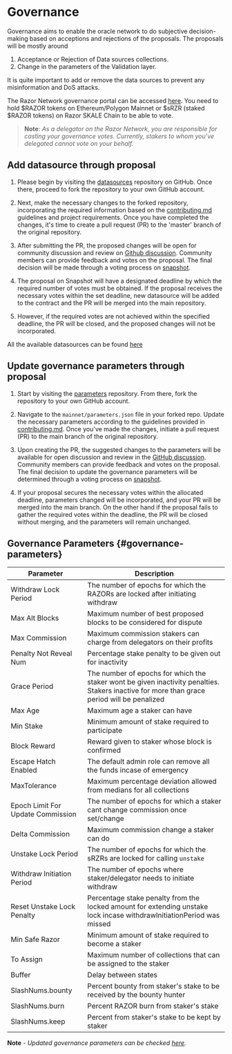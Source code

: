 # Governance

Governance aims to enable the oracle network to do subjective decision-making based on acceptions and rejections of the proposals. The proposals will be mostly around

1. Acceptance or Rejection of Data sources collections.
2. Change in the parameters of the Validation layer.

It is quite important to add or remove the data sources to prevent any misinformation and DoS attacks.

The Razor Network governance portal can be accessed [here](https://vote.razor.network/). You need to hold $RAZOR tokens on Ethereum/Polygon Mainnet or $sRZR (staked $RAZOR tokens) on Razor SKALE Chain to be able to vote.

> **Note**: _As a delegator on the Razor Network, you are responsible for casting your governance votes. Currently, stakers to whom you've delegated cannot vote on your behalf._

## Add datasource through proposal

1. Please begin by visiting the [datasources](https://github.com/razor-network/datasources) repository on GitHub. Once there, proceed to fork the repository to your own GitHub account.

2. Next, make the necessary changes to the forked repository, incorporating the required information based on the [contributing.md](https://github.com/razor-network/datasources/blob/master/CONTRIBUTING.md) guidelines and project requirements. Once you have completed the changes, it's time to create a pull request (PR) to the 'master' branch of the original repository.

3. After submitting the PR, the proposed changes will be open for community discussion and review on [Github discussion](https://github.com/razor-network/governance/discussions). Community members can provide feedback and votes on the proposal. The final decision will be made through a voting process on [snapshot](https://vote.razor.network/).

4. The proposal on Snapshot will have a designated deadline by which the required number of votes must be obtained. If the proposal receives the necessary votes within the set deadline, new datasource will be added to the contract and the PR will be merged into the main repository.

5. However, if the required votes are not achieved within the specified deadline, the PR will be closed, and the proposed changes will not be incorporated.

All the available datasources can be found [here](https://razorscan.io/governance/datafeeds)

## Update governance parameters through proposal

1. Start by visiting the [parameters](https://github.com/razor-network/parameters) repository. From there, fork the repository to your own GitHub account.

2. Navigate to the `mainnet/parameters.json` file in your forked repo. Update the necessary parameters according to the guidelines provided in [contributing.md](https://github.com/razor-network/parameters/blob/main/CONTRIBUTING.md). Once you've made the changes, initiate a pull request (PR) to the main branch of the original repository.

3. Upon creating the PR, the suggested changes to the parameters will be available for open discussion and review in the [GitHub discussion](https://github.com/razor-network/parameters/discussions). Community members can provide feedback and votes on the proposal. The final decision to update the governance parameters will be determined through a voting process on [snapshot](https://vote.razor.network/).

4. If your proposal secures the necessary votes within the allocated deadline, parameters changed will be incorporated, and your PR will be merged into the main branch. On the other hand if the proposal fails to gather the required votes within the deadline, the PR will be closed without merging, and the parameters will remain unchanged.

## Governance Parameters {#governance-parameters}

| Parameter                         | Description                                                                                                                                 |
| --------------------------------- | ------------------------------------------------------------------------------------------------------------------------------------------- |
| Withdraw Lock Period              | The number of epochs for which the RAZORs are locked after initiating withdraw                                                              |
| Max Alt Blocks                    | Maximum number of best proposed blocks to be considered for dispute                                                                         |
| Max Commission                    | Maximum commission stakers can charge from delegators on their profits                                                                      |
| Penalty Not Reveal Num            | Percentage stake penalty to be given out for inactivity                                                                                     |
| Grace Period                      | The number of epochs for which the staker wont be given inactivity penalties. Stakers inactive for more than grace period will be penalized |
| Max Age                           | Maximum age a staker can have                                                                                                               |
| Min Stake                         | Minimum amount of stake required to participate                                                                                             |
| Block Reward                      | Reward given to staker whose block is confirmed                                                                                             |
| Escape Hatch Enabled              | The default admin role can remove all the funds incase of emergency                                                                         |
| MaxTolerance                      | Maximum percentage deviation allowed from medians for all collections                                                                       |
| Epoch Limit For Update Commission | The number of epochs for which a staker cant change commission once set/change                                                              |
| Delta Commission                  | Maximum commission change a staker can do                                                                                                   |
| Unstake Lock Period               | The number of epochs for which the sRZRs are locked for calling `unstake`                                                                   |
| Withdraw Initiation Period        | The number of epochs where staker/delegator needs to initiate withdraw                                                                      |
| Reset Unstake Lock Penalty        | Percentage stake penalty from the locked amount for extending unstake lock incase withdrawInitiationPeriod was missed                       |
| Min Safe Razor                    | Minimum amount of stake required to become a staker                                                                                         |
| To Assign                         | Maximum number of collections that can be assigned to the staker                                                                            |
| Buffer                            | Delay between states                                                                                                                        |
| SlashNums.bounty                  | Percent bounty from staker's stake to be received by the bounty hunter                                                                      |
| SlashNums.burn                    | Percent RAZOR burn from staker's stake                                                                                                      |
| SlashNums.keep                    | Percent from staker's stake to be kept by staker                                                                                            |

**Note** - _Updated governance parameters can be checked [here](https://razorscan.io/governance/values)._
